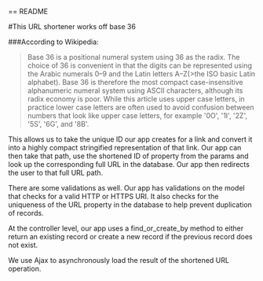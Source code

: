 == README


#This URL shortener works off base 36

###According to Wikipedia:

>Base 36 is a positional numeral system using 36 as the radix. The choice of 36 is convenient 
>in that the digits can be represented using the Arabic numerals 0–9 and the Latin letters A–Z(>the ISO basic Latin alphabet). Base 36 is therefore the most compact case-insensitive 
>alphanumeric numeral system using ASCII characters, although its radix economy is poor. While 
>this article uses upper case letters, in practice lower case letters are often used to avoid 
>confusion between numbers that look like upper case letters, for example '0O', '1I', '2Z', 
>'5S', '6G', and '8B'.

This allows us to take the unique ID our app creates for a link and convert it into a highly compact stringified representation of that link.  Our app can then take that path, use the shortened ID of property from the params and look up the corresponding full URL in the database. Our app then redirects the user to that full URL path.

There are some validations as well. Our app has validations on the model that checks for a valid HTTP or HTTPS URI. It also checks for the uniqueness of the URL property in the database to help prevent duplication of records.

At the controller level, our app uses a find_or_create_by method to either return an existing record or create a new record if the previous record does not exist.

We use Ajax to asynchronously load the result of the shortened URL operation.